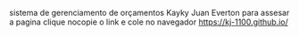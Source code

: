sistema de gerenciamento de orçamentos
Kayky
Juan
Everton
para assesar a pagina clique nocopie o link e cole no navegador  https://kj-1100.github.io/

